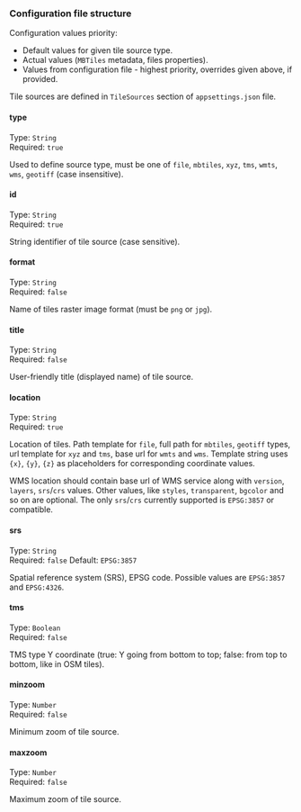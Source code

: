 ### Configuration file structure

Configuration values priority:
* Default values for given tile source type.
* Actual values (`MBTiles` metadata, files properties).
* Values from configuration file - highest priority, overrides given above, if provided.

Tile sources are defined in `TileSources` section of `appsettings.json` file.

#### type
Type: `String`<br>
Required: `true`

Used to define source type, must be one of `file`, `mbtiles`, `xyz`, `tms`, `wmts`, `wms`, `geotiff` (case insensitive).

#### id
Type: `String`<br>
Required: `true`

String identifier of tile source (case sensitive).

#### format
Type: `String`<br>
Required: `false`

Name of tiles raster image format (must be `png` or `jpg`).

#### title
Type: `String`<br>
Required: `false`

User-friendly title (displayed name) of tile source.

#### location
Type: `String`<br>
Required: `true`

Location of tiles. 
Path template for `file`, full path for `mbtiles`, `geotiff` types, url template for `xyz` and `tms`, base url for `wmts` and `wms`.
Template string uses `{x}`, `{y}`, `{z}` as placeholders for corresponding coordinate values.

WMS location should contain base url of WMS service along with `version`, `layers`, `srs`/`crs` values. 
Other values, like `styles`, `transparent`, `bgcolor` and so on are optional. The only `srs`/`crs` currently supported is `EPSG:3857` or compatible.

#### srs
Type: `String`<br>
Required: `false`
Default: `EPSG:3857`

Spatial reference system (SRS), EPSG code. Possible values are `EPSG:3857` and `EPSG:4326`.

#### tms
Type: `Boolean`<br>
Required: `false`

TMS type Y coordinate (true: Y going from bottom to top; false: from top to bottom, like in OSM tiles).

#### minzoom
Type: `Number`<br>
Required: `false`

Minimum zoom of tile source.

#### maxzoom
Type: `Number`<br>
Required: `false`

Maximum zoom of tile source.
